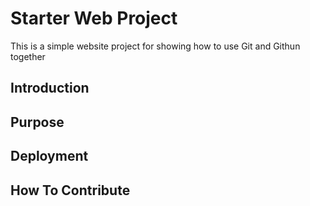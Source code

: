 # Starter Web Project

This is a simple website project for showing how to use Git and Githun together

## Introduction

## Purpose

## Deployment

## How To Contribute